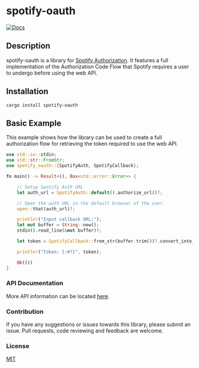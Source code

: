 # spotify-oauth
[![Docs](https://docs.rs/spotify-oauth/badge.svg)](https://docs.rs/spotify-oauth/)

## Description
spotify-oauth is a library for [Spotify Authorization](https://developer.spotify.com/documentation/general/guides/authorization-guide/).
It features a full implementation of the Authorization Code Flow that Spotify requires a user to undergo before using the web API.

## Installation

```shell
cargo install spotify-oauth
```

## Basic Example
This example shows how the library can be used to create a full authorization flow for retrieving the token required to use the web API.
```rust
use std::io::stdin;
use std::str::FromStr;
use spotify_oauth::{SpotifyAuth, SpotifyCallback};

fn main() -> Result<(), Box<std::error::Error>> {

    // Setup Spotify Auth URL
    let auth_url = SpotifyAuth::default().authorize_url()?;

    // Open the auth URL in the default browser of the user.
    open::that(auth_url)?;

    println!("Input callback URL:");
    let mut buffer = String::new();
    stdin().read_line(&mut buffer)?;

    let token = SpotifyCallback::from_str(buffer.trim())?.convert_into_token()?;

    println!("Token: {:#?}", token);

    Ok(())
}
```

### API Documentation
More API information can be located [here]("https://docs.rs/spotify-oauth/").

### Contribution
If you have any suggestions or issues towards this library, please submit an
issue. Pull requests, code reviewing and feedback are welcome.

### License
[MIT](LICENSE)

